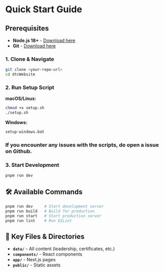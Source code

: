 # Quick Start Guide


## Prerequisites

- **Node.js 18+** - [Download here](https://nodejs.org/)
- **Git** - [Download here](https://git-scm.com/)


### 1. Clone & Navigate
```bash
git clone <your-repo-url>
cd dtcWebsite
```

### 2. Run Setup Script

**macOS/Linux:**
```bash
chmod +x setup.sh
./setup.sh
```

**Windows:**
```bash
setup-windows.bat
```

### If you encounter any issues with the scripts, do open a issue on Github. 

### 3. Start Development
```bash
pnpm run dev
```


## 🛠️ Available Commands

```bash
pnpm run dev     # Start development server
pnpm run build   # Build for production
pnpm run start   # Start production server
pnpm run lint    # Run ESLint
```

## 📁 Key Files & Directories

- **`data/`** - All content (leadership, certificates, etc.)
- **`components/`** - React components
- **`app/`** - Next.js pages
- **`public/`** - Static assets
